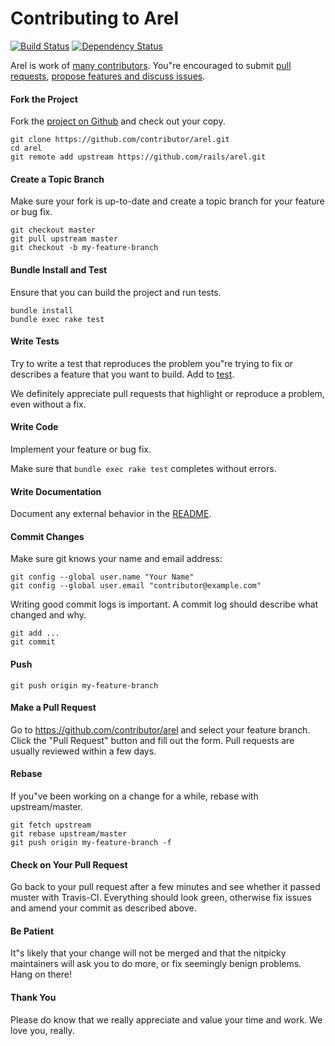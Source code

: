 Contributing to Arel
=====================

[![Build Status](https://secure.travis-ci.org/rails/arel.svg?branch=master)](http://travis-ci.org/rails/arel)
[![Dependency Status](https://gemnasium.com/rails/arel.svg)](https://gemnasium.com/rails/arel)

Arel is work of [many contributors](https://github.com/rails/arel/graphs/contributors). You"re encouraged to submit [pull requests](https://github.com/rails/arel/pulls), [propose features and discuss issues](https://github.com/rails/arel/issues).

#### Fork the Project

Fork the [project on Github](https://github.com/rails/arel) and check out your copy.

```
git clone https://github.com/contributor/arel.git
cd arel
git remote add upstream https://github.com/rails/arel.git
```

#### Create a Topic Branch

Make sure your fork is up-to-date and create a topic branch for your feature or bug fix.

```
git checkout master
git pull upstream master
git checkout -b my-feature-branch
```

#### Bundle Install and Test

Ensure that you can build the project and run tests.

```
bundle install
bundle exec rake test
```

#### Write Tests

Try to write a test that reproduces the problem you"re trying to fix or describes a feature that you want to build. Add to [test](test).

We definitely appreciate pull requests that highlight or reproduce a problem, even without a fix.

#### Write Code

Implement your feature or bug fix.

Make sure that `bundle exec rake test` completes without errors.

#### Write Documentation

Document any external behavior in the [README](README.md).

#### Commit Changes

Make sure git knows your name and email address:

```
git config --global user.name "Your Name"
git config --global user.email "contributor@example.com"
```

Writing good commit logs is important. A commit log should describe what changed and why.

```
git add ...
git commit
```

#### Push

```
git push origin my-feature-branch
```

#### Make a Pull Request

Go to https://github.com/contributor/arel and select your feature branch. Click the "Pull Request" button and fill out the form. Pull requests are usually reviewed within a few days.

#### Rebase

If you"ve been working on a change for a while, rebase with upstream/master.

```
git fetch upstream
git rebase upstream/master
git push origin my-feature-branch -f
```

#### Check on Your Pull Request

Go back to your pull request after a few minutes and see whether it passed muster with Travis-CI. Everything should look green, otherwise fix issues and amend your commit as described above.

#### Be Patient

It"s likely that your change will not be merged and that the nitpicky maintainers will ask you to do more, or fix seemingly benign problems. Hang on there!

#### Thank You

Please do know that we really appreciate and value your time and work. We love you, really.
